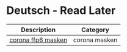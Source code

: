 

# Deutsch - Read Later

Description | Category
|---|---|
[corona ffp6 masken](https://www.tagesschau.de/faktenfinder/ffp2-masken-wiederverwenden-105.html) | corona masken
